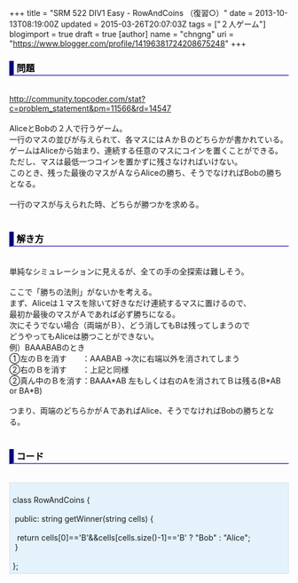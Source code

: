 +++
title = "SRM 522 DIV1 Easy - RowAndCoins （復習○）"
date = 2013-10-13T08:19:00Z
updated = 2015-03-26T20:07:03Z
tags = ["２人ゲーム"]
blogimport = true
draft = true
[author]
	name = "chngng"
	uri = "https://www.blogger.com/profile/14196381724208675248"
+++

<div dir="ltr" style="text-align: left;" trbidi="on"><h3 style="border-bottom: 2px solid slateblue; border-left: 8px solid navy; color: black; padding: 0px 0px 1px 5px;">問題 </h3><br /><a href="http://community.topcoder.com/stat?c=problem_statement&amp;pm=11566&amp;rd=14547" target="_blank">http://community.topcoder.com/stat?c=problem_statement&amp;pm=11566&amp;rd=14547</a><br /><br />AliceとBobの２人で行うゲーム。<br />一行のマスの並びが与えられて、各マスにはＡかＢのどちらかが書かれている。<br />ゲームはAliceから始まり、連続する任意のマスにコインを置くことができる。<br />ただし、マスは最低一つコインを置かずに残さなければいけない。<br />このとき、残った最後のマスがＡならAliceの勝ち、そうでなければBobの勝ちとなる。<br /><br />一行のマスが与えられた時、どちらが勝つかを求める。<br /><br /><h3 style="border-bottom: 2px solid slateblue; border-left: 8px solid navy; color: black; padding: 0px 0px 1px 5px;">解き方 </h3><br />単純なシミュレーションに見えるが、全ての手の全探索は難しそう。<br /><br />ここで「勝ちの法則」がないかを考える。<br />まず、Aliceは１マスを除いて好きなだけ連続するマスに置けるので、<br />最初か最後のマスがＡであれば必ず勝ちになる。<br />次にそうでない場合（両端がＢ）、どう消してもBは残ってしまうので<br />どうやってもAliceは勝つことができない。<br />例）BAAABABのとき<br />①左のＢを消す　　：AAABAB →次に右端以外を消されてしまう<br />②右のＢを消す　　：上記と同様<br />②真ん中のＢを消す：BAAA*AB 左もしくは右のAを消されてＢは残る(B*AB or BA*B)<br /><br />つまり、両端のどちらかがＡであればAlice、そうでなければBobの勝ちとなる。<br /><br /><h3 style="border-bottom: 2px solid slateblue; border-left: 8px solid navy; color: black; padding: 0px 0px 1px 5px;">コード </h3><br /><div style="background-color: #e3f2fb; border: 1px dotted #CCCCCC; padding: 5px;"><br />class RowAndCoins {<br /><br /><span class="Apple-tab-span" style="white-space: pre;"> </span>public: string getWinner(string cells) {<br /><br /><span class="Apple-tab-span" style="white-space: pre;">  </span>return cells[0]=='B'&amp;&amp;cells[cells.size()-1]=='B' ? "Bob" : "Alice";<br /><span class="Apple-tab-span" style="white-space: pre;"> </span>}<br /><br />};</div></div>
